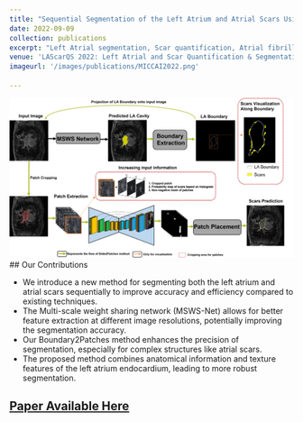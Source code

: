 ```yaml
---
title: "Sequential Segmentation of the Left Atrium and Atrial Scars Using a Multi-scale Weight Sharing Network and Boundary-based Processing"
date: 2022-09-09
collection: publications
excerpt: "Left Atrial segmentation, Scar quantification, Atrial fibrillation (AF), Multi-scale Weight Sharing NetworkBoundary2patches."
venue: 'LAScarQS 2022: Left Atrial and Scar Quantification & Segmentation Challenge in conjunction with STACOM and MICCAI 2022 (Sep 18th, 2022, Singapore)'
imageurl: '/images/publications/MICCAI2022.png'

---
```

<center><img src = '/images/publications/MICCAI2022.png'></center>
## Our Contributions 

- We introduce a new method for segmenting both the left atrium and atrial scars sequentially to improve accuracy and efficiency compared to existing techniques.
- The Multi-scale weight sharing network (MSWS-Net) allows for better feature extraction at different image resolutions, potentially improving the segmentation accuracy.
- Our  Boundary2Patches method enhances the precision of segmentation, especially for complex structures like atrial scars.
- The proposed method combines anatomical information and texture features of the left atrium endocardium, leading to more robust segmentation.

## [Paper Available Here](https://link.springer.com/chapter/10.1007/978-3-031-31778-1_7)
